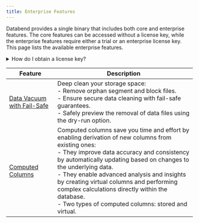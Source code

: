 ```yaml
---
title: Enterprise Features
---
```


Databend provides a single binary that includes both core and enterprise features. The core features can be accessed without a license key, while the enterprise features require either a trial or an enterprise license key. This page lists the available enterprise features.

<details>
  <summary>How do I obtain a license key?</summary>
   <p></p>
   If you're interested in obtaining a trial or enterprise license key, click this <a target="_self" href="https://databend.rs/doc/faq/license-faqs/#obtain-a-license">link</a> to find instructions on how to acquire one.<br/>

   After obtaining your license key, refer to our [License FAQs](https://databend.rs/doc/faq/license-faqs/) for guidance on how to [set your license](https://databend.rs/doc/faq/license-faqs/#set-a-license) and [verify](https://databend.rs/doc/faq/license-faqs/#verify-a-license) its validity.
</details>

| Feature                                                                             | Description                                                                                                                                                                                                                                                             |
|-------------------------------------------------------------------------------------|-------------------------------------------------------------------------------------------------------------------------------------------------------------------------------------------------------------------------------------------------------------------------|
| [Data Vacuum with Fail-Safe](../14-sql-commands/00-ddl/20-table/91-vacuum-table.md) | Deep clean your storage space:<br/>- Remove orphan segment and block files. <br/>- Ensure secure data cleaning with fail-safe guarantees. <br/>- Safely preview the removal of data files using the dry-run option. |
| [Computed Columns](../14-sql-commands/00-ddl/20-table/10-ddl-create-table.md#computed-columns) | Computed columns save you time and effort by enabling derivation of new columns from existing ones:<br/>- They improve data accuracy and consistency by automatically updating based on changes to the underlying data.<br/>- They enable advanced analysis and insights by creating virtual columns and performing complex calculations directly within the database.<br/>- Two types of computed columns: stored and virtual.